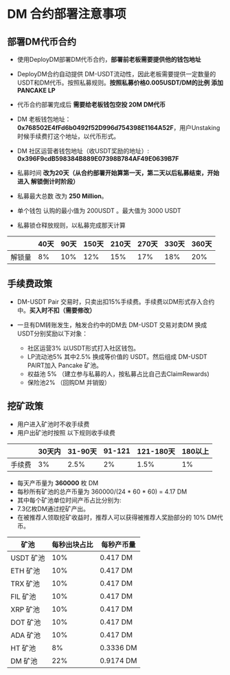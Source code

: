 
# DM 合约部署注意事项

## 部署DM代币合约
- 使用DeployDM部署DM代币合约，__部署前老板需要提供他的钱包地址__

- DeployDM合约自动提供 DM-USDT流动性，因此老板需要提供一定数量的USDT和DM代币。按照私募规则。__按照私募价格0.005USDT/DM的比例 添加PANCAKE LP__

- 代币合约部署完成后 __需要给老板钱包空投 20M DM代币__

- DM 老板钱包地址：__0x768502E4fFd6b0492f52D996d754398E1164A52F__，用户Unstaking时候手续费打这个地址，以代币形式。

- DM 社区运营者钱包地址（收USDT奖励的地址）: __0x396F9cdB598384B889E07398B784AF49E0639B7F__

- 私募时间 __改为20天（从合约部署开始算第一天，第二天以后私募结束，开始进入 解锁倒计时阶段）__

- 私募最大总数 改为 __250 Million__。

- 单个钱包 认购的最小值为 200USDT 。最大值为 3000 USDT

- 私募锁仓释放规则，以私募完成那天计算

| | 40天|90天 | 150天 |210天|270天|330天|360天
| ----- | --------- | ----------- | ------- |--|-|-|-|
| 解锁量 | 8%|10%|12%|15% |17%|18%|20%|

## 手续费政策
- DM-USDT Pair 交易时，只卖出扣15%手续费。手续费以DM形式存入合约中。__买入时不扣（需要修改）__

- 一旦有DM转账发生，触发合约中的DM去 DM-USDT 交易对卖DM 换成 USDT分别奖励以下对象：

  - 社区运营3% 以USDT形式打入社区钱包。
  - LP流动池5% 其中2.5% 换成等价值的 USDT。然后组成 DM-USDT PAIRT加入 Pancake 矿池。
  - 权益池 5% （建立参与私募的人，按私募占比自己去ClaimRewards)
  - 保险池2% （回购DM 并销毁）


## 挖矿政策

- 用户进入矿池时不收手续费
- 用户出矿池时按照 以下规则收手续费



| | 30天内| 31-90天 | 91-121 |121-180天|180以上|
| ----- | --------- | ----------- | ------- |--|-|
| 手续费 | 3%|2.5%|2%|1.5% |1%|
- 每天产币量为 **360000** 枚 DM
- 每秒所有矿池的总产币量为 360000/(24 * 60 * 60) = 4.17 DM
- 其中每个矿池单位时间产币占比分别为:
-  7.3亿枚DM通过挖矿产出。
- 在被推荐人领取挖矿收益时，推荐人可以获得被推荐人奖励部分的 10% DM代币。


 |矿池 |每秒出块占比| 每秒产币量|
| ----- | --------- |-|
| USDT 矿池 | 10%|0.417 DM|
| ETH 矿池  | 10%|0.417 DM|
| TRX 矿池  | 10%|0.417 DM|
| FIL 矿池  | 10%|0.417 DM|
| XRP 矿池  | 10%|0.417 DM|
| DOT 矿池  | 10%|0.417 DM|
| ADA 矿池  | 10%|0.417 DM|
| HT 矿池  | 8%|0.3336 DM|
| DM 矿池  | 22%|0.9174 DM|


